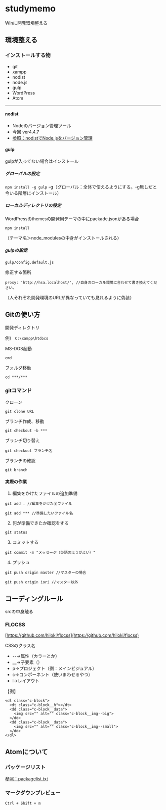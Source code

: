 # studymemo
Winに開発環境整える

## 環境整える

### インストールする物
- git
- xampp
- nodist
- node.js
- gulp
- WordPress
- Atom

***
#### nodist
- Nodeのバージョン管理ツール
- 今回 ver4.4.7
- [参照：nodistでNode.jsをバージョン管理](http://qiita.com/satoyan419/items/56e0b5f35912b9374305)


#### gulp
gulpが入ってない場合はインストール
##### グローバルの設定
``` npm install -g gulp ```
-g（グローバル：全体で使えるようにする。-g無しだと今いる階層にインストール）

##### ローカルディレクトリの設定
WordPressのthemesの開発用テーマの中にpackade.jsonがある場合

``` npm install ```

（テーマ名＞node_modulesの中身がインストールされる）

##### gulpの設定

``` gulp/config.default.js ```

修正する箇所
```
proxy: 'http://hsa.localhost/', //自身のローカル環境に合わせて書き換えてください。
```
（人それぞれ開発環境のURLが異なっていても見れるように偽装）

## Gitの使い方
開発ディレクトリ

例）
``` C:\xampp\htdocs ```

MS-DOS起動

``` cmd ```

フォルダ移動

``` cd ***/*** ```

### gitコマンド
クローン

``` git clone URL ```

ブランチ作成、移動

``` git checkout -b *** ```

ブランチ切り替え

``` git checkout ブランチ名 ```

ブランチの確認

``` git branch ```

#### 実際の作業

1. 編集をかけたファイルの追加準備
```
git add . //編集をかけた全ファイル
```
```
git add *** //準備したいファイル名
```

2. 何が準備できたか確認をする
```
git status
```

3. コミットする
```  
git commit -m "メッセージ（英語のほうがよい）"
```

4. プッシュ
```
git push origin master //マスターの場合
```
```
git push origin iori //マスター以外
```

## コーディングルール

srcの中身触る

### FLOCSS
[https://github.com/hiloki/flocss](https://github.com/hiloki/flocss)

CSSのクラス名
- --→属性（カラーとか）
- __→子要素（）
- p→プロジェクト（例：メインビジュアル）
- c→コンポーネント（使いまわせるやつ）
- l→レイアウト

【例】
```
<dl class="c-block">
  <dt class="c-block__h"></dt>
  <dd class="c-block__data">
    <img src="" alt="" class="c-block__img--big">
  </dd>
  <dd class="c-block__data">
    <img src="" alt="" class="c-block__img--small">
  </dd>
</dl>
```

## Atomについて
### パッケージリスト

[参照：packagelist.txt](https://github.com/yat8823jp/atomcy/blob/master/packagelist.txt)

### マークダウンプレビュー
``` Ctrl + Shift + m ```
